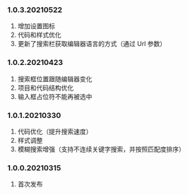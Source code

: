 ### 1.0.3.20210522

1. 增加设置图标
2. 代码和样式优化
3. 更新了搜索栏获取编辑器语言的方式（通过 Url 参数）



### 1.0.2.20210423

1. 搜索框位置跟随编辑器变化
2. 项目和代码结构优化
3. 输入框占位符不能再被选中



### 1.0.1.20210330

1. 代码优化（提升搜索速度）
2. 样式调整
3. 模糊搜索增强（支持不连续关键字搜索，并按照匹配度排序）



### 1.0.0.20210315

1. 首次发布
